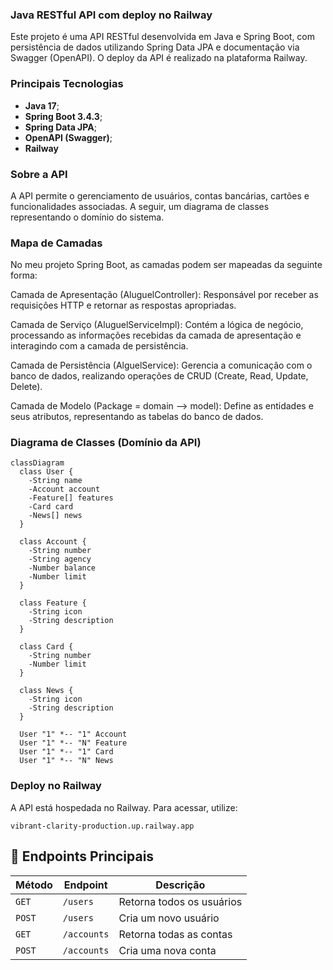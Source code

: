 ### Java RESTful API com deploy no Railway
Este projeto é uma API RESTful desenvolvida em Java e Spring Boot, com persistência de dados utilizando Spring Data JPA e documentação via Swagger (OpenAPI). O deploy da API é realizado na plataforma Railway.

### Principais Tecnologias
 - **Java 17**;
 - **Spring Boot 3.4.3**;
 - **Spring Data JPA**;
 - **OpenAPI (Swagger)**;
 - **Railway**

### Sobre a API
A API permite o gerenciamento de usuários, contas bancárias, cartões e funcionalidades associadas. A seguir, um diagrama de classes representando o domínio do sistema.

### Mapa de Camadas

No meu projeto Spring Boot, as camadas podem ser mapeadas da seguinte forma:

Camada de Apresentação (AluguelController): Responsável por receber as requisições HTTP e retornar as respostas 
apropriadas.

Camada de Serviço (AluguelServiceImpl): Contém a lógica de negócio, processando as informações recebidas da camada 
de apresentação e interagindo com a camada de persistência.

Camada de Persistência (AlguelService): Gerencia a comunicação com o banco de dados, realizando 
operações de CRUD (Create, Read, Update, Delete).

Camada de Modelo (Package = domain --> model): Define as entidades e seus atributos, representando as tabelas do 
banco de dados.

### Diagrama de Classes (Domínio da API)

```mermaid
classDiagram
  class User {
    -String name
    -Account account
    -Feature[] features
    -Card card
    -News[] news
  }

  class Account {
    -String number
    -String agency
    -Number balance
    -Number limit
  }

  class Feature {
    -String icon
    -String description
  }

  class Card {
    -String number
    -Number limit
  }

  class News {
    -String icon
    -String description
  }

  User "1" *-- "1" Account
  User "1" *-- "N" Feature
  User "1" *-- "1" Card
  User "1" *-- "N" News
```

### Deploy no Railway  

A API está hospedada no Railway. Para acessar, utilize:  
```
vibrant-clarity-production.up.railway.app
```  

## 📌 Endpoints Principais  

| Método | Endpoint         | Descrição                           |
|--------|----------------|-----------------------------------|
| `GET`  | `/users`       | Retorna todos os usuários        |
| `POST` | `/users`       | Cria um novo usuário             |
| `GET`  | `/accounts`    | Retorna todas as contas          |
| `POST` | `/accounts`    | Cria uma nova conta              |

